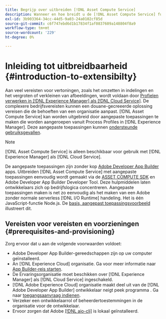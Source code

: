 ```yaml
---
title: Begrijp over uitbreiden [!DNL Asset Compute Service]
description: Wanneer en hoe breidt u de [!DNL Asset Compute Service] functionaliteit voor aangepaste verwerking van elementen.
exl-id: 3b903364-34cc-44d5-9a03-24a0102cf85d
source-git-commit: c6f747ebd6d1b17834f1af0837609a148804f8a9
workflow-type: tm+mt
source-wordcount: '229'
ht-degree: 0%

---
```


# Inleiding tot uitbreidbaarheid {#introduction-to-extensibilty}

Aan veel vereisten voor vertoningen, zoals het omzetten in indelingen en het vergroten of verkleinen van afbeeldingen, wordt voldaan door [Profielen verwerken in [!DNL Experience Manager] als [!DNL Cloud Service]](https://experienceleague.adobe.com/en/docs/experience-manager-cloud-service/content/assets/asset-microservices-overview). De complexere bedrijfsvereisten kunnen een douane-gecreeerde oplossing vereisen die de behoeften van een organisatie aanpast. [!DNL Asset Compute Service] kan worden uitgebreid door aangepaste toepassingen te maken die worden aangeroepen vanuit Process Profiles in [!DNL Experience Manager]. Deze aangepaste toepassingen kunnen [ondersteunde gebruiksgevallen](https://experienceleague.adobe.com/en/docs/experience-manager-cloud-service/content/assets/manage/asset-microservices-configure-and-use).

>[!NOTE]
>
>[!DNL Asset Compute Service] is alleen beschikbaar voor gebruik met [!DNL Experience Manager] als [!DNL Cloud Service].

De aangepaste toepassingen zijn zonder kop [Adobe Developer App Builder](https://github.com/AdobeDocs/app-builder) apps. Uitbreiden [!DNL Asset Compute Service] met aangepaste toepassingen eenvoudig wordt gemaakt via de [ASSET COMPUTE SDK](https://github.com/adobe/asset-compute-sdk) en Adobe Developer App Builder Developer Tool. Deze hulpmiddelen laten ontwikkelaars zich op bedrijfslogica concentreren. Aangepaste toepassingen maken is net zo eenvoudig als het maken van een Adobe zonder normale serverless [!DNL I/O Runtime] handeling. Het is één JavaScript-functie Node.js. De [basis, aangepast toepassingsvoorbeeld](https://github.com/adobe/asset-compute-example-workers/blob/master/projects/worker-basic/worker-basic.js) illustreert dit.

## Vereisten voor vereisten en voorzieningen {#prerequisites-and-provisioning}

Zorg ervoor dat u aan de volgende voorwaarden voldoet:

* Adobe Developer App Builder-gereedschappen zijn op uw computer geïnstalleerd.
* An [!DNL Experience Cloud] organisatie. Ga voor meer informatie naar [App Builder-reis starten](https://developer.adobe.com/app-builder/docs/getting_started/#acquire-access-and-credentials).
* De Ervaringsorganisatie moet beschikken over [!DNL Experience Manager] als [!DNL Cloud Service] ingeschakeld.
* [!DNL Adobe Experience Cloud] organisatie maakt deel uit van de [!DNL Adobe Developer App Builder] ontwikkelaar neigt peek programma . Ga naar [toegangsaanvraag indienen](https://developer.adobe.com/app-builder/docs/overview/getting_access).
* Verzeker een ontwikkelaarrol of beheerdertoestemmingen in de organisatie voor de ontwikkelaar.
* Ervoor zorgen dat Adobe [[!DNL aio-cli]](https://github.com/adobe/aio-cli) is lokaal geïnstalleerd.

<!-- TBD for later:

* What all accesses and licenses are required?
* What all permissions are required to create, debug, and deploy custom applications?
* How do developers get access and provision the required apps?
* What is repository management?
* Anything on security and data transfer?
* What about handling personal or sensitive information?
* Custom application SLA is dependent on SLAs of various services it depends on.
* Document how the devs can get to know the KPIs of their custom applications. The KPIs are dependent on the performance at Adobe's side, amongst other things.
-->
